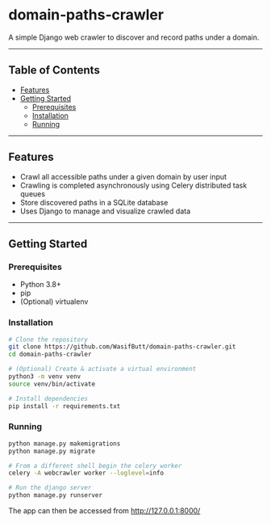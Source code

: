 # domain‑paths‑crawler

A simple Django web crawler to discover and record paths under a domain.  

---

## Table of Contents

- [Features](#features)  
- [Getting Started](#getting-started)  
  - [Prerequisites](#prerequisites)  
  - [Installation](#installation)  
  - [Running](#running)

---

## Features

- Crawl all accessible paths under a given domain by user input
- Crawling is completed asynchronously using Celery distributed task queues
- Store discovered paths in a SQLite database  
- Uses Django to manage and visualize crawled data  

---

## Getting Started

### Prerequisites

- Python 3.8+  
- pip  
- (Optional) virtualenv

### Installation

```bash
# Clone the repository
git clone https://github.com/WasifButt/domain-paths-crawler.git
cd domain-paths-crawler

# (Optional) Create & activate a virtual environment
python3 -m venv venv
source venv/bin/activate

# Install dependencies
pip install -r requirements.txt
```

### Running

```bash
python manage.py makemigrations
python manage.py migrate

# From a different shell begin the celery worker
celery -A webcrawler worker --loglevel=info

# Run the django server
python manage.py runserver
```
The app can then be accessed from http://127.0.0.1:8000/

